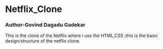 # Netflix_Clone
<h3>Author-<b>Govind Dagadu Gadekar</b></h3>
This is the clone of the Netflix where i use the HTML,CSS ;this is the basic design/structure of the netflix clone.
